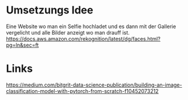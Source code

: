 # Umsetzungs Idee
Eine Website wo man ein Selfie hochladet und es dann mit der Gallerie vergelicht und alle Bilder anzeigt wo man drauff ist.
https://docs.aws.amazon.com/rekognition/latest/dg/faces.html?pg=ln&sec=ft 


# Links

https://medium.com/bitgrit-data-science-publication/building-an-image-classification-model-with-pytorch-from-scratch-f10452073212



